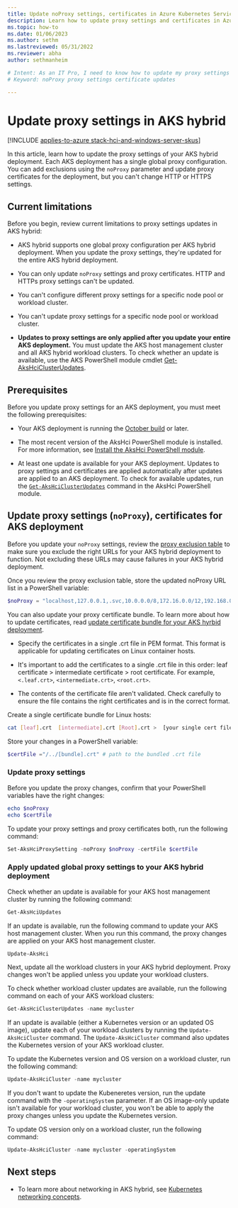 ```yaml
---
title: Update noProxy settings, certificates in Azure Kubernetes Service on AKS hybrid
description: Learn how to update proxy settings and certificates in Azure Kubernetes Service (AKS) on Azure Stack HCI or AKS on Windows Server.
ms.topic: how-to
ms.date: 01/06/2023
ms.author: sethm
ms.lastreviewed: 05/31/2022
ms.reviewer: abha
author: sethmanheim

# Intent: As an IT Pro, I need to know how to update my proxy settings and upload new certificates.
# Keyword: noProxy proxy settings certificate updates

---
```


# Update proxy settings in AKS hybrid

[!INCLUDE [applies-to-azure stack-hci-and-windows-server-skus](includes/aks-hci-applies-to-skus/aks-hybrid-applies-to-azure-stack-hci-windows-server-sku.md)]

In this article, learn how to update the proxy settings of your AKS hybrid deployment. Each AKS deployment has a single global proxy configuration. You can add exclusions using the `noProxy` parameter and update proxy certificates for the deployment, but you can't change HTTP or HTTPS settings.

<!--They configure proxy settings when they create the AKS deployment. Link to the procedure.-->

## Current limitations

Before you begin, review current limitations to proxy settings updates in AKS hybrid:<!--Ask about "Current." Are changes planned?-->

- AKS hybrid supports one global proxy configuration per AKS hybrid deployment. When you update the proxy settings, they're updated for the entire AKS hybrid deployment.

- You can only update `noProxy` settings and proxy certificates. HTTP and HTTPs proxy settings can't be updated.

- You can't configure different proxy settings for a specific node pool or workload cluster.

- You can't update proxy settings for a specific node pool or workload cluster.

- **Updates to proxy settings are only applied after you update your entire AKS deployment.** You must update the AKS host management cluster and all AKS hybrid workload clusters. To check whether an update is available, use the AKS PowerShell module cmdlet [Get-AksHciClusterUpdates](reference/ps/get-akshciclusterupdates.md).

## Prerequisites

Before you update proxy settings for an AKS deployment, you must meet the following prerequisites:

* Your AKS deployment is running the [October build](https://github.com/Azure/aks-hybrid/releases/tag/AKS-hybrid-2210) or later.

* The most recent version of the AksHci PowerShell module is installed. For more information, see [Install the AksHci PowerShell module](kubernetes-walkthrough-powershell.md#install-the-akshci-powershell-module).

* At least one update is available for your AKS deployment. Updates to proxy settings and certificates are applied automatically after updates are applied to an AKS deployment. To check for available updates, run the [`Get-AksHciClusterUpdates`](/azure-stack/aks-hci/reference/ps/get-akshciclusterupdates) command in the AksHci PowerShell module.

## Update proxy settings (`noProxy`), certificates for AKS deployment
<!--Can we subdivide along these lines? 1) Make a noProxy list, 2) Bundle your certificates, 3) Apply proxy updates. Make numbered steps in each section.-->
<!--Their first step is to make a list of URLs to ecxclude from the proxy server? What URLs might the list include? An example list might be helfpul.-->

Before you update your `noProxy` settings, review the [proxy exclusion table](set-proxy-settings.md#exclusion-list-for-excluding-private-subnets-from-being-sent-to-the-proxy) to make sure you exclude the right URLs for your AKS hybrid deployment to function. Not excluding these URLs may cause failures in your AKS hybrid deployment.

Once you review the proxy exclusion table, store the updated noProxy URL list in a PowerShell variable:

```powershell  
$noProxy = "localhost,127.0.0.1,.svc,10.0.0.0/8,172.16.0.0/12,192.168.0.0/16,.contoso.com"
```

You can also update your proxy certificate bundle. To learn more about how to update certificates, read [update certificate bundle for your AKS hyrbid deployment](update-certificate-bundle.md#certificate-format).

- Specify the certificates in a single .crt file in PEM format. This format is applicable for updating certificates on Linux container hosts.<!--1) Link to PEM format info. How to export a public certificate in PEM format? 2) Example of a PEM format file?-->

- It's important to add the certificates to a single .crt file in this order: leaf certificate > intermediate certificate > root certificate. For example, `<.leaf.crt>`, `<intermediate.crt>`, `<root.crt>`.<!--Are they adding multiple certificates (lines), with this order in each line? See format below.-->

- The contents of the certificate file aren't validated. Check carefully to ensure the file contains the right certificates and is in the correct format.

Create a single certificate bundle for Linux hosts:

```bash
cat [leaf].crt  [intermediate].crt [Root].crt >  [your single cert file].crt
```

Store your changes in a PowerShell variable:

```powershell
$certFile ="/../[bundle].crt" # path to the bundled .crt file
```

### Update proxy settings

Before you update the proxy changes, confirm that your PowerShell variables have the right changes:

```PowerShell
echo $noProxy
echo $certFile
```

To update your proxy settings and proxy certificates both, run the following command:

```PowerShell
Set-AksHciProxySetting -noProxy $noProxy -certFile $certFile
```

### Apply updated global proxy settings to your AKS hybrid deployment

Check whether an update is available for your AKS host management cluster by running the following command:

```powershell  
Get-AksHciUpdates
```

If an update is available, run the following command to update your AKS host management cluster. When you run this command, the proxy changes are applied on your AKS host management cluster.

```powershell  
Update-AksHci
```

Next, update all the workload clusters in your AKS hybrid deployment. Proxy changes won't be applied unless you update your workload clusters.

To check whether workload cluster updates are available, run the following command on each of your AKS workload clusters:

```powershell  
Get-AksHciClusterUpdates -name mycluster
```

If an update is available (either a Kubernetes version or an updated OS image), update each of your workload clusters by running the `Update-AksHciCluster` command. The `Update-AksHciCluster` command also updates the Kubernetes version of your AKS workload cluster.

<!--Recast as three options for the workload cluster update.-->

To update the Kubernetes version and OS version on a workload cluster, run the following command:

```powershell  
Update-AksHciCluster -name mycluster
```

If you don't want to update the Kubeneretes version, run the update command with the `-operatingSystem` parameter. If an OS image-only update isn't available for your workload cluster, you won't be able to apply the proxy changes unless you update the Kubernetes version.

To update OS version only on a workload cluster, run the following command:
    
```powershell  
Update-AksHciCluster -name mycluster -operatingSystem
```

## Next steps

- To learn more about networking in AKS hybrid, see [Kubernetes networking concepts](/azure-stack/aks-hci/concepts-node-networking).
